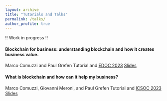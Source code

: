 ```yaml
---
layout: archive
title: "Tutorials and Talks"
permalink: /talks/
author_profile: true
---
```



!! Work in progress !!

#### Blockchain for business: understanding blockchain and how it creates business value.
Marco Comuzzi and Paul Grefen
Tutorial and [EDOC 2023](https://www.rug.nl/research/bernoulli/conf/edoc-2023/workshops/tutorials)
[Slides](TBC)

#### What is blockchain and how can it help my business?
Marco Comuzzi, Giovanni Meroni, and Paul Grefen
Tutorial and [ICSOC 2023](https://icsoc2023.diag.uniroma1.it/tutorials/)
[Slides](TBC)